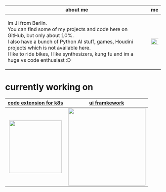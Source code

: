 | about me | me |
|:----------------------:|:---:|
| <p align="left">Im Ji from Berlin.<br> You can find some of my projects and code here on GitHub, but only about 10%.<br> I also have a bunch of Python AI stuff, games, Houdini projects which is not available here.<br> I like to ride bikes, I like synthesizers, kung fu and im a huge vs code enthusiast :D </p> | <img src="https://github.com/ji-soft/ji-soft/blob/main/result1709804787-ezgif.com-resize.gif?raw=true" width="350%" /> |

# currently working on


<div align="center">
	
| [code extension for k8s](https://github.com/ji-podhead/kubyplexer) | [ui framkework](https://github.com/ji-podhead/ji_ui) |
|:----------------------:|:---:|
| <img src="https://github.com/ji-soft/kubyplexer/blob/main/images/kubyplexernobg.jpg?raw=true" width="170" /> | <img src="https://github.com/ji-soft/ji_ui/blob/master/images/ji_ui_mascot_3.png?raw=true" width="250" /> | 

</div>
